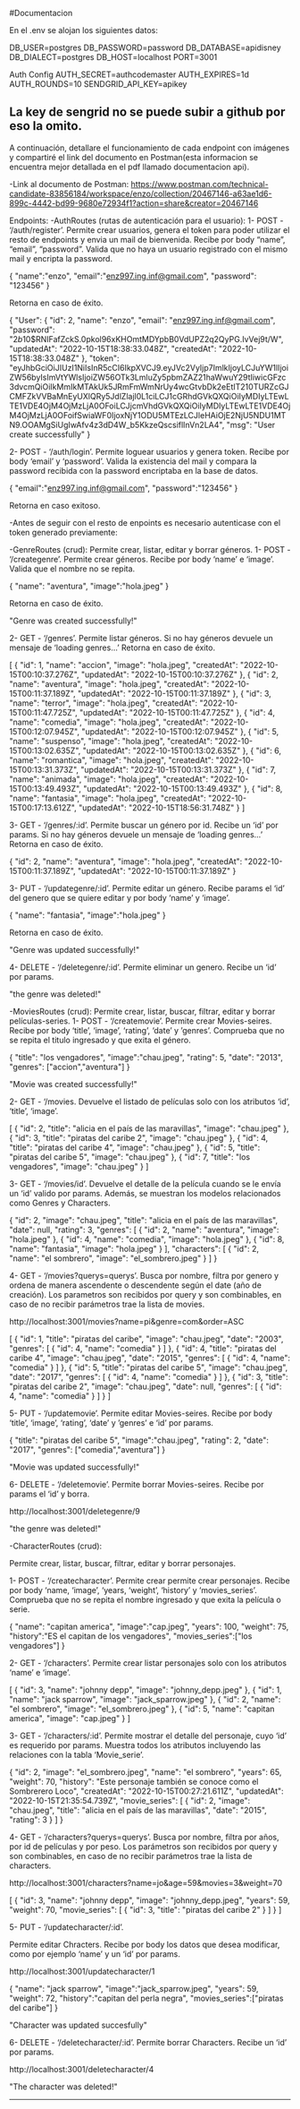 #Documentacion

En el .env se alojan los siguientes datos:

DB_USER=postgres
DB_PASSWORD=password
DB_DATABASE=apidisney
DB_DIALECT=postgres
DB_HOST=localhost
PORT=3001

Auth Config
AUTH_SECRET=authcodemaster
AUTH_EXPIRES=1d
AUTH_ROUNDS=10
SENDGRID_API_KEY=apikey

La key de sengrid no se puede subir a github por eso la omito.
--------------------------------------------------------------------------------------------------------------

A continuación, detallare el funcionamiento de cada endpoint con imágenes y compartiré el link del documento en Postman(esta informacion se encuentra mejor detallada en el pdf llamado documentacion api).

-Link al documento de Postman:  https://www.postman.com/technical-candidate-83856184/workspace/enzo/collection/20467146-a63ae1d6-899c-4442-bd99-9680e72934f1?action=share&creator=20467146

Endpoints:
-AuthRoutes (rutas de autenticación para el usuario):
1- POST - ‘/auth/register’.
Permite crear usuarios, genera el token para poder utilizar el resto de endpoints y envia un mail de bienvenida.
Recibe por body “name”, “email”, “password”. Valida que no haya un usuario registrado con el mismo mail y encripta la password.

{
    "name":"enzo",
    "email":"enz997.ing.inf@gmail.com",
    "password": "123456"
}

Retorna en caso de éxito. 

{
    "User": {
        "id": 2,
        "name": "enzo",
        "email": "enz997.ing.inf@gmail.com",
        "password": "$2b$10$RNIFafZckS.0pkol96xKHOmtMDYpbB0VdUPZ2q2QyPG.IvVej9t/W",
        "updatedAt": "2022-10-15T18:38:33.048Z",
        "createdAt": "2022-10-15T18:38:33.048Z"
    },
    "token": "eyJhbGciOiJIUzI1NiIsInR5cCI6IkpXVCJ9.eyJVc2VyIjp7ImlkIjoyLCJuYW1lIjoiZW56byIsImVtYWlsIjoiZW56OTk3LmluZy5pbmZAZ21haWwuY29tIiwicGFzc3dvcmQiOiIkMmIkMTAkUk5JRmFmWmNrUy4wcGtvbDk2eEtIT210TURZcGJCMFZkVVBaMnEyUXlQRy5JdlZlajl0L1ciLCJ1cGRhdGVkQXQiOiIyMDIyLTEwLTE1VDE4OjM4OjMzLjA0OFoiLCJjcmVhdGVkQXQiOiIyMDIyLTEwLTE1VDE4OjM4OjMzLjA0OFoifSwiaWF0IjoxNjY1ODU5MTEzLCJleHAiOjE2NjU5NDU1MTN9.OOAMgSiUgIwAfv4z3dD4W_b5KkzeQscsiflInVn2LA4",
    "msg": "User create successfully"
}

2- POST - ‘/auth/login’.
Permite loguear usuarios y genera token. 
Recibe por body ‘email’ y ‘password’. Valida la existencia del mail y compara la password recibida con la password encriptaba en la base de datos.

{
    "email":"enz997.ing.inf@gmail.com",
    "password":"123456"
}

Retorna en caso exitoso.

-Antes de seguir con el resto de enpoints es necesario autenticase con el token generado previamente:

-GenreRoutes (crud):
Permite crear, listar, editar y borrar géneros.
1- POST - ‘/creategenre’.
Permite crear géneros.
Recibe por body ‘name’ e ‘image’. Valida que el nombre no se repita.

{
    "name": "aventura",
    "image":"hola.jpeg"
}

Retorna en caso de éxito.

"Genre was created successfully!"

2- GET - ‘/genres’.
Permite listar géneros.
Si no hay géneros devuele un mensaje de ‘loading genres…’
Retorna en caso de éxito.

[
    {
        "id": 1,
        "name": "accion",
        "image": "hola.jpeg",
        "createdAt": "2022-10-15T00:10:37.276Z",
        "updatedAt": "2022-10-15T00:10:37.276Z"
    },
    {
        "id": 2,
        "name": "aventura",
        "image": "hola.jpeg",
        "createdAt": "2022-10-15T00:11:37.189Z",
        "updatedAt": "2022-10-15T00:11:37.189Z"
    },
    {
        "id": 3,
        "name": "terror",
        "image": "hola.jpeg",
        "createdAt": "2022-10-15T00:11:47.725Z",
        "updatedAt": "2022-10-15T00:11:47.725Z"
    },
    {
        "id": 4,
        "name": "comedia",
        "image": "hola.jpeg",
        "createdAt": "2022-10-15T00:12:07.945Z",
        "updatedAt": "2022-10-15T00:12:07.945Z"
    },
    {
        "id": 5,
        "name": "suspenso",
        "image": "hola.jpeg",
        "createdAt": "2022-10-15T00:13:02.635Z",
        "updatedAt": "2022-10-15T00:13:02.635Z"
    },
    {
        "id": 6,
        "name": "romantica",
        "image": "hola.jpeg",
        "createdAt": "2022-10-15T00:13:31.373Z",
        "updatedAt": "2022-10-15T00:13:31.373Z"
    },
    {
        "id": 7,
        "name": "animada",
        "image": "hola.jpeg",
        "createdAt": "2022-10-15T00:13:49.493Z",
        "updatedAt": "2022-10-15T00:13:49.493Z"
    },
    {
        "id": 8,
        "name": "fantasia",
        "image": "hola.jpeg",
        "createdAt": "2022-10-15T00:17:13.612Z",
        "updatedAt": "2022-10-15T18:56:31.748Z"
    }
]

3- GET - ‘/genres/:id’.
Permite buscar un género por id.
Recibe un ‘id’ por params. Si no hay géneros devuele un mensaje de ‘loading genres…’
Retorna en caso de éxito.

{
    "id": 2,
    "name": "aventura",
    "image": "hola.jpeg",
    "createdAt": "2022-10-15T00:11:37.189Z",
    "updatedAt": "2022-10-15T00:11:37.189Z"
}

3- PUT - ‘/updategenre/:id’.
Permite editar un género. Recibe params el ‘id’ del genero que se quiere editar y por body ‘name’ y ‘image’.

{
    "name": "fantasia",
    "image":"hola.jpeg"
}

Retorna en caso de éxito.

"Genre was updated successfully!"

4- DELETE - ‘/deletegenre/:id’.
Permite eliminar un genero. 
Recibe un ‘id’ por params.

"the genre was deleted!"

-MoviesRoutes (crud):
Permite crear, listar, buscar, filtrar, editar y borrar películas-series.
1- POST - ‘/createmovie’.
Permite crear Movies-seires.
Recibe por body ‘title’, ‘image’, ‘rating’, ‘date’ y ’genres’. Comprueba que no se repita el titulo ingresado y que exita el género.

{
    "title": "los vengadores",
    "image":"chau.jpeg",
    "rating": 5,
    "date": "2013",
    "genres": ["accion","aventura"]
}

"Movie was created successfully!"

2- GET - ‘/movies.
Devuelve el listado de películas solo con los atributos ‘id’, ‘title’, ‘image’.

[
    {
        "id": 2,
        "title": "alicia en el país de las maravillas",
        "image": "chau.jpeg"
    },
    {
        "id": 3,
        "title": "piratas del caribe 2",
        "image": "chau.jpeg"
    },
    {
        "id": 4,
        "title": "piratas del caribe 4",
        "image": "chau.jpeg"
    },
    {
        "id": 5,
        "title": "piratas del caribe 5",
        "image": "chau.jpeg"
    },
    {
        "id": 7,
        "title": "los vengadores",
        "image": "chau.jpeg"
    }
]

3- GET - ‘/movies/id’.
Devuelve el detalle de la película cuando se le envía un ‘id’ valido por params. Además, se muestran los modelos relacionados como Genres y Characters.

{
    "id": 2,
    "image": "chau.jpeg",
    "title": "alicia en el país de las maravillas",
    "date": null,
    "rating": 3,
    "genres": [
        {
            "id": 2,
            "name": "aventura",
            "image": "hola.jpeg"
        },
        {
            "id": 4,
            "name": "comedia",
            "image": "hola.jpeg"
        },
        {
            "id": 8,
            "name": "fantasia",
            "image": "hola.jpeg"
        }
    ],
    "characters": [
        {
            "id": 2,
            "name": "el sombrero",
            "image": "el_sombrero.jpeg"
        }
    ]
}

4- GET - ‘/movies?querys=querys’.
Busca por nombre, filtra por genero y ordena de manera ascendente o descendente según el date (año de creación). Los parametros son recibidos por query y son combinables, en caso de no recibir parámetros trae la lista de movies.

http://localhost:3001/movies?name=pi&genre=com&order=ASC

[
    {
        "id": 1,
        "title": "piratas del caribe",
        "image": "chau.jpeg",
        "date": "2003",
        "genres": [
            {
                "id": 4,
                "name": "comedia"
            }
        ]
    },
    {
        "id": 4,
        "title": "piratas del caribe 4",
        "image": "chau.jpeg",
        "date": "2015",
        "genres": [
            {
                "id": 4,
                "name": "comedia"
            }
        ]
    },
    {
        "id": 5,
        "title": "piratas del caribe 5",
        "image": "chau.jpeg",
        "date": "2017",
        "genres": [
            {
                "id": 4,
                "name": "comedia"
            }
        ]
    },
    {
        "id": 3,
        "title": "piratas del caribe 2",
        "image": "chau.jpeg",
        "date": null,
        "genres": [
            {
                "id": 4,
                "name": "comedia"
            }
        ]
    }
]

5- PUT - ‘/updatemovie’.
Permite editar Movies-seires.
Recibe por body ‘title’, ‘image’, ‘rating’, ‘date’ y ’genres’ e ‘id’ por params. 

{
    "title": "piratas del caribe 5",
    "image":"chau.jpeg",
    "rating": 2,
    "date": "2017",
    "genres": ["comedia","aventura"]
}

"Movie was updated successfully!"

6- DELETE - ‘/deletemovie’.
Permite borrar Movies-seires.
Recibe por params el ‘id’ y borra.

http://localhost:3001/deletegenre/9

"the genre was deleted!"

-CharacterRoutes (crud):

Permite crear, listar, buscar, filtrar, editar y borrar personajes.

1- POST - ‘/createcharacter’.
Permite crear permite crear personajes.
Recibe por body ‘name, ‘image’, ‘years, ‘weight’, ‘history’ y ‘movies_series’. Comprueba que no se repita el nombre ingresado y que exita la película o serie.

{
    "name": "capitan america",
    "image":"cap.jpeg",
    "years": 100,
    "weight": 75,
    "history":"ES el capitan de los vengadores",
    "movies_series":["los vengadores"]
}

2- GET - ‘/characters’.
Permite crear listar personajes solo con los atributos ‘name’ e ‘image’.

[
    {
        "id": 3,
        "name": "johnny depp",
        "image": "johnny_depp.jpeg"
    },
    {
        "id": 1,
        "name": "jack sparrow",
        "image": "jack_sparrow.jpeg"
    },
    {
        "id": 2,
        "name": "el sombrero",
        "image": "el_sombrero.jpeg"
    },
    {
        "id": 5,
        "name": "capitan america",
        "image": "cap.jpeg"
    }
]

3- GET - ‘/characters/:id’.
Permite mostrar el detalle del personaje, cuyo ‘id’ es requerido por params. Muestra todos los atributos incluyendo las relaciones con la tabla ‘Movie_serie’.

{
    "id": 2,
    "image": "el_sombrero.jpeg",
    "name": "el sombrero",
    "years": 65,
    "weight": 70,
    "history": "Este personaje también se conoce como el Sombrerero Loco",
    "createdAt": "2022-10-15T00:27:21.611Z",
    "updatedAt": "2022-10-15T21:35:54.739Z",
    "movie_series": [
        {
            "id": 2,
            "image": "chau.jpeg",
            "title": "alicia en el país de las maravillas",
            "date": "2015",
            "rating": 3
        }
    ]
}

4- GET - ‘/characters?querys=querys’.
Busca por nombre, filtra por años, por id de películas y por peso. Los parámetros son recibidos por query y son combinables, en caso de no recibir parámetros trae la lista de characters.

http://localhost:3001/characters?name=jo&age=59&movies=3&weight=70

[
    {
        "id": 3,
        "name": "johnny depp",
        "image": "johnny_depp.jpeg",
        "years": 59,
        "weight": 70,
        "movie_series": [
            {
                "id": 3,
                "title": "piratas del caribe 2"
            }
        ]
    }
]

5- PUT - ‘/updatecharacter/:id’.

Permite editar Chracters.
Recibe por body los datos que desea modificar, como por ejemplo ‘name’ y un ‘id’ por params. 

http://localhost:3001/updatecharacter/1

{
    "name": "jack sparrow",
    "image":"jack_sparrow.jpeg",
    "years": 59,
    "weight": 72,
    "history":"capitan del perla negra",
    "movies_series":["piratas del caribe"]
}

"Character was updated succesfully"

6- DELETE - ‘/deletecharacter/:id’.
Permite borrar Characters.
Recibe un ‘id’ por params.

http://localhost:3001/deletecharacter/4
 
"The character was deleted!"

----------------------------------------------------------------------------------------------------------------





